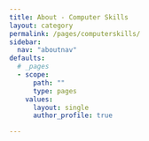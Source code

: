 ```yaml
---
title: About - Computer Skills
layout: category
permalink: /pages/computerskills/
sidebar:
  nav: "aboutnav"
defaults:
  # _pages
  - scope:
      path: ""
      type: pages
    values:
      layout: single
      author_profile: true

---
```

